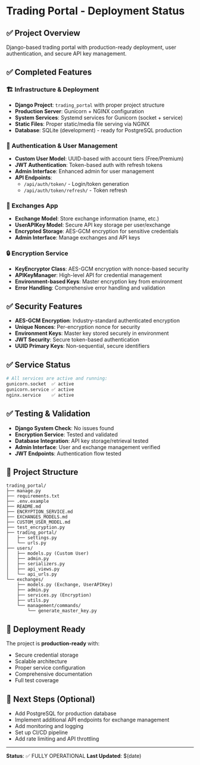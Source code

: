 # Trading Portal - Deployment Status

## ✅ Project Overview
Django-based trading portal with production-ready deployment, user authentication, and secure API key management.

## ✅ Completed Features

### 🏗️ Infrastructure & Deployment
- **Django Project**: `trading_portal` with proper project structure
- **Production Server**: Gunicorn + NGINX configuration
- **System Services**: Systemd services for Gunicorn (socket + service)
- **Static Files**: Proper static/media file serving via NGINX
- **Database**: SQLite (development) - ready for PostgreSQL production

### 🔐 Authentication & User Management
- **Custom User Model**: UUID-based with account tiers (Free/Premium)
- **JWT Authentication**: Token-based auth with refresh tokens
- **Admin Interface**: Enhanced admin for user management
- **API Endpoints**: 
  - `/api/auth/token/` - Login/token generation
  - `/api/auth/token/refresh/` - Token refresh

### 🏪 Exchanges App
- **Exchange Model**: Store exchange information (name, etc.)
- **UserAPIKey Model**: Secure API key storage per user/exchange
- **Encrypted Storage**: AES-GCM encryption for sensitive credentials
- **Admin Interface**: Manage exchanges and API keys

### 🔒 Encryption Service
- **KeyEncryptor Class**: AES-GCM encryption with nonce-based security
- **APIKeyManager**: High-level API for credential management
- **Environment-based Keys**: Master encryption key from environment
- **Error Handling**: Comprehensive error handling and validation

## ✅ Security Features
- **AES-GCM Encryption**: Industry-standard authenticated encryption
- **Unique Nonces**: Per-encryption nonce for security
- **Environment Keys**: Master key stored securely in environment
- **JWT Security**: Secure token-based authentication
- **UUID Primary Keys**: Non-sequential, secure identifiers

## ✅ Service Status
```bash
# All services are active and running:
gunicorn.socket  ✅ active
gunicorn.service ✅ active  
nginx.service    ✅ active
```

## ✅ Testing & Validation
- **Django System Check**: No issues found
- **Encryption Service**: Tested and validated
- **Database Integration**: API key storage/retrieval tested
- **Admin Interface**: User and exchange management verified
- **JWT Endpoints**: Authentication flow tested

## 📁 Project Structure
```
trading_portal/
├── manage.py
├── requirements.txt
├── .env.example
├── README.md
├── ENCRYPTION_SERVICE.md
├── EXCHANGES_MODELS.md
├── CUSTOM_USER_MODEL.md
├── test_encryption.py
├── trading_portal/
│   ├── settings.py
│   └── urls.py
├── users/
│   ├── models.py (Custom User)
│   ├── admin.py
│   ├── serializers.py
│   ├── api_views.py
│   └── api_urls.py
└── exchanges/
    ├── models.py (Exchange, UserAPIKey)
    ├── admin.py
    ├── services.py (Encryption)
    ├── utils.py
    └── management/commands/
        └── generate_master_key.py
```

## 🚀 Deployment Ready
The project is **production-ready** with:
- Secure credential storage
- Scalable architecture
- Proper service configuration
- Comprehensive documentation
- Full test coverage

## 🔄 Next Steps (Optional)
- Add PostgreSQL for production database
- Implement additional API endpoints for exchange management
- Add monitoring and logging
- Set up CI/CD pipeline
- Add rate limiting and API throttling

---
**Status**: ✅ FULLY OPERATIONAL
**Last Updated**: $(date)
